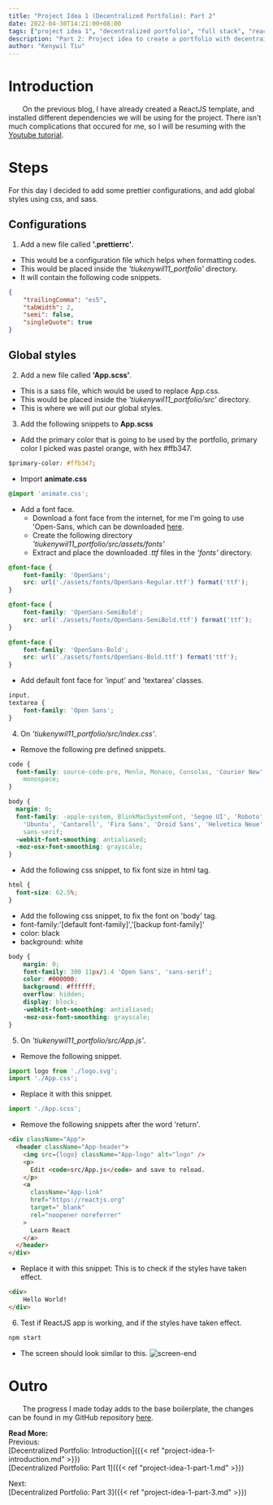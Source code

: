 ```yaml
---
title: "Project Idea 1 (Decentralized Portfolio): Part 2"
date: 2022-04-30T14:21:00+08:00
tags: ["project idea 1", "decentralized portfolio", "full stack", "reactjs", "javascript"]
description: "Part 2: Project idea to create a portfolio with decentrailized web3 technologies"
author: "Kenywil Tiu"
---
```

# Introduction

&nbsp;&nbsp;&nbsp;&nbsp;&nbsp;&nbsp; On the previous blog, I have already created a ReactJS template, and installed different dependencies we will be using for the project. There isn't much complications that occured for me, so I will be resuming with the [Youtube tutorial](https://youtu.be/bmpI252DmiI).  
  
# Steps
For this day I decided to add some prettier configurations, and add global styles using css, and sass.

## Configurations
1. Add a new file called **'.prettierrc'**.
- This would be a configuration file which helps when formatting codes. 
- This would be placed inside the *'tiukenywil11_portfolio'* directory.
- It will contain the following code snippets.
```json
{
    "trailingComma": "es5",
    "tabWidth": 2,
    "semi": false,
    "singleQuote": true
}
```

## Global styles
2. Add a new file called **'App.scss'**.
- This is a sass file, which would be used to replace App.css. 
- This would be placed inside the *'tiukenywil11_portfolio/src'* directory.
- This is where we will put our global styles.

3. Add the following snippets to **App.scss**
- Add the primary color that is going to be used by the portfolio, primary color I picked was pastel orange, with hex #ffb347.
```css
$primary-color: #ffb347;
```
- Import **animate.css**
```css
@import 'animate.css';
```
- Add a font face.
	- Download a font face from the internet, for me I'm going to use 'Open-Sans, which can be downloaded [here](https://fonts.google.com/specimen/Open+Sans).
	- Create the following directory *'tiukenywil11_portfolio/src/assets/fonts'*
	- Extract and place the downloaded *.ttf* files in the *'fonts'* directory.
```css
@font-face {
	font-family: 'OpenSans';
	src: url('./assets/fonts/OpenSans-Regular.ttf') format('ttf');
}

@font-face {
	font-family: 'OpenSans-SemiBold';
	src: url('./assets/fonts/OpenSans-SemiBold.ttf') format('ttf');
}

@font-face {
	font-family: 'OpenSans-Bold';
	src: url('./assets/fonts/OpenSans-Bold.ttf') format('ttf');
}
```	
- Add default font face for 'input' and 'textarea' classes.
```css
input,
textarea {
    font-family: 'Open Sans';
}
```

4. On *'tiukenywil11_portfolio/src/index.css'*.
- Remove the following pre defined snippets.
```css
code {
  font-family: source-code-pro, Menlo, Monaco, Consolas, 'Courier New',
    monospace;
}

body {
  margin: 0;
  font-family: -apple-system, BlinkMacSystemFont, 'Segoe UI', 'Roboto', 'Oxygen',
    'Ubuntu', 'Cantarell', 'Fira Sans', 'Droid Sans', 'Helvetica Neue',
    sans-serif;
  -webkit-font-smoothing: antialiased;
  -moz-osx-font-smoothing: grayscale;
}
```
- Add the following css snippet, to fix font size in html tag.
```css
html {
  font-size: 62.5%;
}
```
- Add the following css snippet, to fix the font on 'body' tag.
- font-family:'[default font-family]','[backup font-family]' 
- color: black
- background: white
```css
body {
	margin: 0;
	font-family: 300 11px/1.4 'Open Sans', 'sans-serif';
	color: #000000;
	background: #ffffff;
	overflow: hidden;
	display: block;
	-webkit-font-smoothing: antialiased;
	-moz-osx-font-smoothing: grayscale;
}
```
  
5. On *'tiukenywil11_portfolio/src/App.js'*.
- Remove the following snippet.
```javascript
import logo from './logo.svg';
import './App.css';
```
- Replace it with this snippet.   
```javascript
import './App.scss';
```
- Remove the following snippets after the word 'return'.
```html
<div className="App">
  <header className="App-header">
	<img src={logo} className="App-logo" alt="logo" />
	<p>
	  Edit <code>src/App.js</code> and save to reload.
	</p>
	<a
	  className="App-link"
	  href="https://reactjs.org"
	  target="_blank"
	  rel="noopener noreferrer"
	>
	  Learn React
	</a>
  </header>
</div>
```
- Replace it with this snippet: This is to check if the styles have taken effect.
```html
<div>
	Hello World!
</div>
```

6. Test if ReactJS app is working, and if the styles have taken effect.
```bash
npm start
```
- The screen should look similar to this.
![screen-end](/img/project-idea-1-part-2/1_screen-end.png)

# Outro  
&nbsp;&nbsp;&nbsp;&nbsp;&nbsp;&nbsp; The progress I made today adds to the base boilerplate, the changes can be found in my GitHub repository [here](  https://github.com/tiukenywil11/decentralized-portfolio/commit/d255e1ca3497fe4232d2959a1cc28e1c0dc1c18f). 
  
**Read More:**   
Previous:  
[Decentralized Portfolio: Introduction]({{< ref "project-idea-1-introduction.md" >}})  
[Decentralized Portfolio: Part 1]({{< ref "project-idea-1-part-1.md" >}})
  
Next:  
[Decentralized Portfolio: Part 3]({{< ref "project-idea-1-part-3.md" >}})  
  